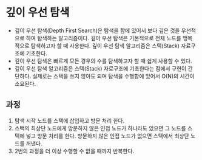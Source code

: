 # 깊이 우선 탐색
- 깊이 우선 탐색(Depth First Search)은 탐색을 함에 있어서 보다 깊은 것을 우선적으로 하여 탐색하는 알고리즘이다. 깊이 우선 탐색은 기본적으로 전체 노드를 맹목적으로 탐색하고자 할 때 사용한다. 깊이 우선 탐색 알고리즘은 스택(Stack) 자료구조에 기초한다.
- 깊이 우선 탐색은 빠르게 모든 경우의 수를 탐색하고자 할 때 쉽게 사용할 수 있다.
- 깊이 우선 탐색 알고리즘은 스택(Stack) 자료구조에 기초한다는 점에서 구현이 간단하다. 실제로는 스택을 쓰지 않아도 되며 탐색을 수행함에 있어서 O(N)의 시간이 소요된다.

## 과정
1. 탐색 시작 노드를 스택에 삽입하고 방문 처리 한다.
2. 스택의 최상단 노드에게 방문하지 않은 인접 노드가 하나라도 있으면 그 노드를 스택에 넣고 방문 처리를 한다. 방문하지 않은 인접 노드가 없으면 스택에서 최상단 노드를 꺼낸다.
3. 2번의 과정을 더 이상 수행할 수 없을 때까지 반복한다.

